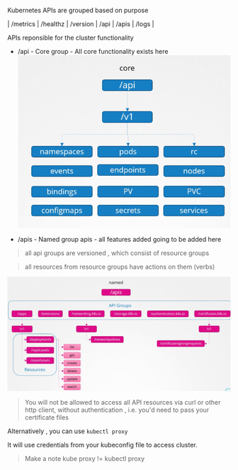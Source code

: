 Kubernetes APIs are grouped based on purpose
 
| /metrics | /healthz | /version | /api | /apis | /logs |

APIs reponsible for the cluster functionality

* /api - Core group - All core functionality exists here
![Core API Group](image-13.png)

* /apis - Named group apis - all features added going to be added here 
> all api groups are versioned , which consist of resource groups 

> all resources from resource groups have actions on them (verbs)

![Grouped APIs](image-14.png)

> You will not be allowed to access all API resources via curl or other http client, without authentication , i.e. you'd need to pass your certificate files

Alternatively , you can use ```kubectl proxy```

It will use credentials from your kubeconfig file to access cluster.

> Make a note kube proxy != kubectl proxy


 
